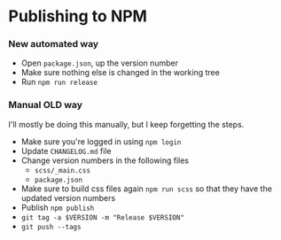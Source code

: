 # Publishing to NPM

### New automated way

- Open `package.json`, up the version number
- Make sure nothing else is changed in the working tree
- Run `npm run release`

### Manual OLD way

I'll mostly be doing this manually, but I keep forgetting the steps.

- Make sure you're logged in using `npm login`
- Update `CHANGELOG.md` file
- Change version numbers in the following files
  - `scss/_main.css`
  - `package.json`
- Make sure to build css files again `npm run scss` so that they have the updated version numbers
- Publish `npm publish`
- `git tag -a $VERSION -m "Release $VERSION"`
- `git push --tags`
